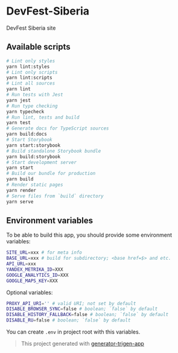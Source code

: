 
# DevFest-Siberia

DevFest Siberia site

## Available scripts

```bash
# Lint only styles
yarn lint:styles
# Lint only scripts
yarn lint:scripts
# Lint all sources
yarn lint
# Run tests with Jest
yarn jest
# Run type checking
yarn typecheck
# Run lint, tests and build
yarn test
# Generate docs for TypeScript sources
yarn build:docs
# Start Storybook
yarn start:storybook
# Build standalone Storybook bundle
yarn build:storybook
# Start development server
yarn start
# Build our bundle for production
yarn build
# Render static pages
yarn render
# Serve files from `build` directory
yarn serve
```

## Environment variables

To be able to build this app, you should provide some environment variables:

```bash
SITE_URL=xxx # for meta info
BASE_URL=xxx # build for subdirectory; <base href=$> and etc.
API_URL=xxx
YANDEX_METRIKA_ID=XXX
GOOGLE_ANALYTICS_ID=XXX
GOOGLE_MAPS_KEY=XXX
```

Optional variables:

```bash
PROXY_API_URI='' # valid URI; not set by default
DISABLE_BROWSER_SYNC=false # boolean; `false` by default
DISABLE_HISTORY_FALLBACK=false # boolean; `false` by default
DISABLE_RU=false # boolean; `false` by default
```

You can create `.env` in project root with this variables.

> This project generated with [generator-trigen-app](https://www.npmjs.com/package/generator-trigen-app)
